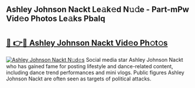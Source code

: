 ## Ashley Johnson Nackt Le𝚊k𝚎d N𝚞𝚍e - Part-mPw Vid𝚎o Photos Le𝚊ks PbaIq

# <h2><a href="http://fbaif6t.evod.top/?m=Ashley+Johnson+Nackt">🔗 👉🔴 Ashley Johnson Nackt Vid𝚎o Ph𝚘t𝚘s</a></h2>

[![Ashley Johnson Nackt N𝚞d𝚎s](https://i.imgur.com/8V9OHl7.gif)](http://fbaif6t.evod.top/?m=Ashley+Johnson+Nackt)
Social media star Ashley Johnson Nackt who has gained fame for posting lifestyle and dance-related content, including dance trend performances and mini vlogs. Public figures Ashley Johnson Nackt are often seen as targets of political attacks. 
